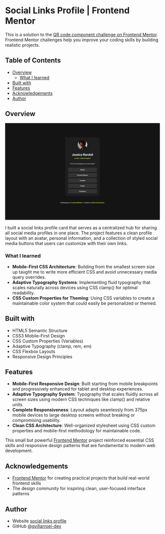 # Social Links Profile | Frontend Mentor

This is a solution to the [QR code component challenge on Frontend Mentor](https://www.frontendmentor.io/learning-paths/getting-started-on-frontend-mentor-XJhRWRREZd/steps/68a5211a186ba06a54bb02f4/challenge/start). Frontend Mentor challenges help you improve your coding skills by building realistic projects. 

## Table of Contents

- [Overview](#overview)
  - [What I learned](#what-i-learned)
- [Built with](#built-with)
- [Features](#features)
- [Acknowledgements](#acknowledgements)
- [Author](#author)

## Overview

![screenshot](./assets/images/thumbnail.png)

I built a social links profile card that serves as a centralized hub for sharing all social media profiles in one place. The project features a clean profile layout with an avatar, personal information, and a collection of styled social media buttons that users can customize with their own links.

### What I learned

- **Mobile-First CSS Architecture**: Building from the smallest screen size up taught me to write more efficient CSS and avoid unnecessary media query overrides.
- **Adaptive Typography Systems**: Implementing fluid typography that scales naturally across devices using CSS clamp() for optimal readability.
- **CSS Custom Properties for Theming**: Using CSS variables to create a maintainable color system that could easily be personalized or themed.

## Built with

- HTML5 Semantic Structure
- CSS3 Mobile-First Design
- CSS Custom Properties (Variables)
- Adaptive Typography (clamp, rem, em)
- CSS Flexbox Layouts
- Responsive Design Principles

## Features

- **Mobile-First Responsive Design**: Built starting from mobile breakpoints and progressively enhanced for tablet and desktop experiences.
- **Adaptive Typography System**: Typography that scales fluidly across all screen sizes using modern CSS techniques like clamp() and relative units.
- **Complete Responsiveness**: Layout adapts seamlessly from 375px mobile devices to large desktop screens without breaking or compromising usability.
- **Clean CSS Architecture**: Well-organized stylesheet using CSS custom properties and mobile-first methodology for maintainable code.

This small but powerful [Frontend Mentor](https://www.frontendmentor.io/challenges) project reinforced essential CSS skills and responsive design patterns that are fundamental to modern web development.

## Acknowledgements

- [Frontend Mentor](https://www.frontendmentor.io/challenges) for creating practical projects that build real-world frontend skills
- The design community for inspiring clean, user-focused interface patterns

## Author

- Website [social links profile](#)
- GitHub [@gvillarroel-dev](https://github.com/gvillarroel-dev)